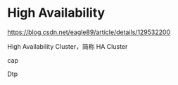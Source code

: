 # High Availability

https://blog.csdn.net/eagle89/article/details/129532200

High Availability Cluster，简称 HA Cluster

cap

Dtp
